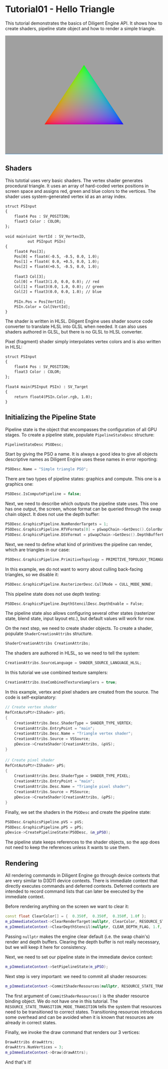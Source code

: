# Tutorial01 - Hello Triangle

This tutorial demonstrates the basics of Diligent Engine API. It shows how to create shaders, pipeline state object
and how to render a simple triangle.

![](Screenshot.png)

## Shaders

This tutotial uses very basic shaders. The vertex shader generates procedural triangle. It uses an array of hard-coded
vertex positions in screen space and assigns red, green and blue colors to the vertices. The shader uses system-generated
vertex id as an array index.

```hlsl
struct PSInput 
{ 
    float4 Pos : SV_POSITION; 
    float3 Color : COLOR; 
};

void main(uint VertId : SV_VertexID,
          out PSInput PSIn) 
{
    float4 Pos[3];
    Pos[0] = float4(-0.5, -0.5, 0.0, 1.0);
    Pos[1] = float4( 0.0, +0.5, 0.0, 1.0);
    Pos[2] = float4(+0.5, -0.5, 0.0, 1.0);

    float3 Col[3];
    Col[0] = float3(1.0, 0.0, 0.0); // red
    Col[1] = float3(0.0, 1.0, 0.0); // green
    Col[2] = float3(0.0, 0.0, 1.0); // blue

    PSIn.Pos = Pos[VertId];
    PSIn.Color = Col[VertId];
}
```
The shader is written in HLSL. Diligent Engine uses shader source code converter to translate HLSL
into GLSL when needed. It can also uses shaders authored in GLSL, but there is no GLSL to HLSL converter.

Pixel (fragment) shader simply interpolates vertex colors and is also written in HLSL:

```hlsl
struct PSInput 
{ 
    float4 Pos : SV_POSITION; 
    float3 Color : COLOR; 
};

float4 main(PSInput PSIn) : SV_Target
{
    return float4(PSIn.Color.rgb, 1.0);
}
```

## Initializing the Pipeline State

Pipeline state is the object that encompasses the configuration of all GPU stages. To create a pipeline state,
populate `PipelineStateDesc` structure:

```cpp
PipelineStateDesc PSODesc;
```

Start by giving the PSO a name. It is always a good idea to give all objects descriptive names as
Diligent Engine uses these names in error reporting:

```cpp
PSODesc.Name = "Simple triangle PSO"; 
```

There are two types of pipeline states: graphics and compute. This one is a graphics one:

```cpp
PSODesc.IsComputePipeline = false; 
```

Next, we need to describe which outputs the pipeline state uses. This one has one output, the screen,
whose format can be queried through the swap chain object. It does not use the depth buffer:

```cpp
PSODesc.GraphicsPipeline.NumRenderTargets = 1;
PSODesc.GraphicsPipeline.RTVFormats[0] = pSwapChain->GetDesc().ColorBufferFormat;
PSODesc.GraphicsPipeline.DSVFormat = pSwapChain->GetDesc().DepthBufferFormat;
```

Next, we need to define what kind of primitives the pipeline can render, which are triangles in our case:

```cpp
PSODesc.GraphicsPipeline.PrimitiveTopology = PRIMITIVE_TOPOLOGY_TRIANGLE_LIST;
```

In this example, we do not want to worry about culling back-facing triangles, so we disable it:

```cpp
PSODesc.GraphicsPipeline.RasterizerDesc.CullMode = CULL_MODE_NONE;
```

This pipeline state does not use depth testing:

```cpp
PSODesc.GraphicsPipeline.DepthStencilDesc.DepthEnable = False;
```

The pipeline state also allows configuring several other states (rasterizer state, blend state, input layout etc.),
but default values will work for now.

On the next step, we need to create shader objects. To create a shader, populate `ShaderCreationAttribs` structure.

```cpp
ShaderCreationAttribs CreationAttribs;
```

The shaders are authored in HLSL, so we need to tell the system:

```cpp
CreationAttribs.SourceLanguage = SHADER_SOURCE_LANGUAGE_HLSL;
```

In this tutorial we use combined texture samplers:

```cpp
CreationAttribs.UseCombinedTextureSamplers = true;
```

In this example, vertex and pixel shaders are created from the source. The code is self-explanatory:

```cpp
// Create vertex shader
RefCntAutoPtr<IShader> pVS;
{
    CreationAttribs.Desc.ShaderType = SHADER_TYPE_VERTEX;
    CreationAttribs.EntryPoint = "main";
    CreationAttribs.Desc.Name = "Triangle vertex shader";
    CreationAttribs.Source = VSSource;
    pDevice->CreateShader(CreationAttribs, &pVS);
}

// Create pixel shader
RefCntAutoPtr<IShader> pPS;
{
    CreationAttribs.Desc.ShaderType = SHADER_TYPE_PIXEL;
    CreationAttribs.EntryPoint = "main";
    CreationAttribs.Desc.Name = "Triangle pixel shader";
    CreationAttribs.Source = PSSource;
    pDevice->CreateShader(CreationAttribs, &pPS);
}
```

Finally, we set the shaders in the `PSODesc` and create the pipeline state:

```cpp
PSODesc.GraphicsPipeline.pVS = pVS;
PSODesc.GraphicsPipeline.pPS = pPS;
pDevice->CreatePipelineState(PSODesc, &m_pPSO);
```

The pipeline state keeps references to the shader objects, so the app does not need to keep the references
unless it wants to use them.

## Rendering

All rendering commands in Diligent Engine go through device contexts that are very 
similar to D3D11 device contexts. There is immediate context that directly 
executes commands and deferred contexts. Deferred contexts are intended to record command 
lists that can later be executed by the immediate context.

Before rendering anything on the screen we want to clear it:

```cpp
const float ClearColor[] = {  0.350f,  0.350f,  0.350f, 1.0f }; 
m_pImmediateContext->ClearRenderTarget(nullptr, ClearColor, RESOURCE_STATE_TRANSITION_MODE_TRANSITION);
m_pImmediateContext->ClearDepthStencil(nullptr, CLEAR_DEPTH_FLAG, 1.f, 0, RESOURCE_STATE_TRANSITION_MODE_TRANSITION);
```

Passing `nullptr` makes the engine clear default (i.e. the swap chain's) render 
and depth buffers. Clearing the depth buffer is not really necessary, but we will 
keep it here for consistency.

Next, we need to set our pipeline state in the immediate device context:

```cpp
m_pImmediateContext->SetPipelineState(m_pPSO);
```

Next step is very important: we need to commit all shader resources:

```cpp
m_pImmediateContext->CommitShaderResources(nullptr, RESOURCE_STATE_TRANSITION_MODE_TRANSITION);
```

The first argument of `CommitShaderResources()` is the shader resource binding object. We do not have
one in this tutorial. The `RESOURCE_STATE_TRANSITION_MODE_TRANSITION` tells the system that resources
need to be transitioned to correct states. Transitioning resources introduces some overhead and can be
avoided when it is known that resources are already in correct states.

Finally, we invoke the draw command that renders our 3 vertices:

```cpp
DrawAttribs drawAttrs;
drawAttrs.NumVertices = 3;
m_pImmediateContext->Draw(drawAttrs);
```

And that's it!
